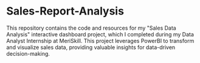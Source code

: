 # Sales-Report-Analysis
This repository contains the code and resources for my "Sales Data Analysis" interactive dashboard project, which I completed during my Data Analyst Internship at MeriSkill. This project leverages PowerBI to transform and visualize sales data, providing valuable insights for data-driven decision-making.
